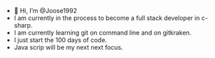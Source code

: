 - 👋 Hi, I’m @Joose1992
- I am currently in the process to become a full stack developer in c-sharp.
- I am currently learning git on command line and on gitkraken.
- I just start the 100 days of code.
- Java scrip will be my next next focus.

<!---
Joose1992/Joose1992 is a ✨ special ✨ repository because its `README.md` (this file) appears on your GitHub profile.
You can click the Preview link to take a look at your changes.
--->
